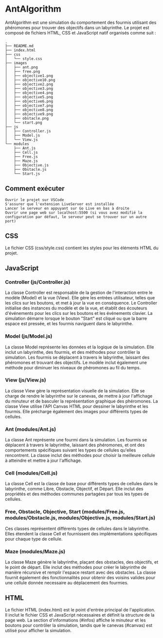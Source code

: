 # AntAlgorithm

AntAlgorithm est une simulation du comportement des fourmis utilisant des phéromones pour trouver des objectifs dans un labyrinthe. Le projet est composé de fichiers HTML, CSS et JavaScript natif organisés comme suit :

    .
    ├── README.md
    ├── index.html
    ├── css
    │   └── style.css
    ├── images
    │   ├── ant.png
    │   ├── free.png
    │   ├── objective1.png
    │   ├── objective10.png
    │   ├── objective2.png
    │   ├── objective3.png
    │   ├── objective4.png
    │   ├── objective5.png
    │   ├── objective6.png
    │   ├── objective7.png
    │   ├── objective8.png
    │   ├── objective9.png
    │   ├── obstacle.png
    │   └── start.png
    ├── js
    │   ├── Controller.js
    │   ├── Model.js
    │   └── View.js
    └── modules
        ├── Ant.js
        ├── Cell.js
        ├── Free.js
        ├── Maze.js
        ├── Objective.js
        ├── Obstacle.js
        └── Start.js

## Comment exécuter

    Ouvrir le projet sur VSCode
    S'assurer que l'extension LiveServer est installée
    Lancer le serveur en appuyant sur Go Live en bas à droite
    Ouvrir une page web sur localhost:5500 (si vous avez modifié la configuration par défaut, le serveur peut se trouver sur un autre port)

## CSS

Le fichier CSS (css/style.css) contient les styles pour les éléments HTML du projet. 

## JavaScript
### Controller (js/Controller.js)

La classe Controller est responsable de la gestion de l'interaction entre le modèle (Model) et la vue (View). Elle gère les entrées utilisateur, telles que les clics sur les boutons, et met à jour la vue en conséquence. Le Controller initialise des instances du modèle et de la vue, et établit des écouteurs d'événements pour les clics sur les boutons et les événements clavier. La simulation démarre lorsque le bouton "Start" est cliqué ou que la barre espace est pressée, et les fourmis naviguent dans le labyrinthe.
### Model (js/Model.js)

La classe Model représente les données et la logique de la simulation. Elle inclut un labyrinthe, des fourmis, et des méthodes pour contrôler la simulation. Les fourmis se déplacent à travers le labyrinthe, laissant des phéromones et trouvant des objectifs. Le modèle inclut également une méthode pour diminuer les niveaux de phéromones au fil du temps.
### View (js/View.js)

La classe View gère la représentation visuelle de la simulation. Elle se charge de rendre le labyrinthe sur le canevas, de mettre à jour l'affichage du minuteur et de basculer la représentation graphique des phéromones. La classe View utilise l'API Canvas HTML pour dessiner le labyrinthe et les fourmis. Elle précharge également des images pour différents types de cellules.
### Ant (modules/Ant.js)

La classe Ant représente une fourmi dans la simulation. Les fourmis se déplacent à travers le labyrinthe, laissant des phéromones, et ont des comportements spécifiques suivant les types de cellules qu'elles rencontrent. La classe inclut des méthodes pour choisir la meilleure cellule à atteindre et mettre à jour l'affichage.
### Cell (modules/Cell.js)

La classe Cell est la classe de base pour différents types de cellules dans le labyrinthe, comme Libre, Obstacle, Objectif, et Départ. Elle inclut des propriétés et des méthodes communes partagées par tous les types de cellules.
### Free, Obstacle, Objective, Start (modules/Free.js, modules/Obstacle.js, modules/Objective.js, modules/Start.js)

Ces classes représentent différents types de cellules dans le labyrinthe. Elles étendent la classe Cell et fournissent des implémentations spécifiques pour chaque type de cellule.
### Maze (modules/Maze.js)

La classe Maze génère le labyrinthe, plaçant des obstacles, des objectifs, et le point de départ. Elle inclut des méthodes pour créer le labyrinthe de manière récursive et remplir l'espace restant avec des obstacles. La classe fournit également des fonctionnalités pour obtenir des voisins valides pour une cellule donnée necessaire au déplacement des fourmies.
## HTML

Le fichier HTML (index.html) est le point d'entrée principal de l'application. Il inclut le fichier CSS et JavaScript nécessaires et définit la structure de la page web. La section d'informations (#infos) affiche le minuteur et les boutons pour contrôler la simulation, tandis que le canevas (#canvas) est utilisé pour afficher la simulation.
